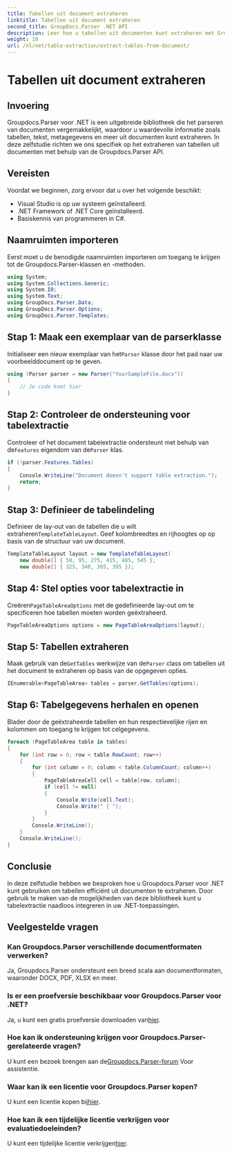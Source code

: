 ```yaml
---
title: Tabellen uit document extraheren
linktitle: Tabellen uit document extraheren
second_title: GroupDocs.Parser .NET API
description: Leer hoe u tabellen uit documenten kunt extraheren met Groupdocs.Parser voor .NET. Volg ons voor een gedetailleerde handleiding over het integreren van deze functionaliteit.
weight: 10
url: /nl/net/table-extraction/extract-tables-from-document/
---
```


# Tabellen uit document extraheren

## Invoering
Groupdocs.Parser voor .NET is een uitgebreide bibliotheek die het parseren van documenten vergemakkelijkt, waardoor u waardevolle informatie zoals tabellen, tekst, metagegevens en meer uit documenten kunt extraheren. In deze zelfstudie richten we ons specifiek op het extraheren van tabellen uit documenten met behulp van de Groupdocs.Parser API.
## Vereisten
Voordat we beginnen, zorg ervoor dat u over het volgende beschikt:
- Visual Studio is op uw systeem geïnstalleerd.
- .NET Framework of .NET Core geïnstalleerd.
- Basiskennis van programmeren in C#.

## Naamruimten importeren
Eerst moet u de benodigde naamruimten importeren om toegang te krijgen tot de Groupdocs.Parser-klassen en -methoden.
```csharp
using System;
using System.Collections.Generic;
using System.IO;
using System.Text;
using GroupDocs.Parser.Data;
using GroupDocs.Parser.Options;
using GroupDocs.Parser.Templates;
```
## Stap 1: Maak een exemplaar van de parserklasse
 Initialiseer een nieuw exemplaar van het`Parser` klasse door het pad naar uw voorbeelddocument op te geven.
```csharp
using (Parser parser = new Parser("YourSampleFile.docx"))
{
    // Je code komt hier
}
```
## Stap 2: Controleer de ondersteuning voor tabelextractie
 Controleer of het document tabelextractie ondersteunt met behulp van de`Features` eigendom van de`Parser` klas.
```csharp
if (!parser.Features.Tables)
{
    Console.WriteLine("Document doesn't support table extraction.");
    return;
}
```
## Stap 3: Definieer de tabelindeling
Definieer de lay-out van de tabellen die u wilt extraheren`TemplateTableLayout`. Geef kolombreedtes en rijhoogtes op op basis van de structuur van uw document.
```csharp
TemplateTableLayout layout = new TemplateTableLayout(
    new double[] { 50, 95, 275, 415, 485, 545 },
    new double[] { 325, 340, 365, 395 });
```
## Stap 4: Stel opties voor tabelextractie in
 Creëren`PageTableAreaOptions` met de gedefinieerde lay-out om te specificeren hoe tabellen moeten worden geëxtraheerd.
```csharp
PageTableAreaOptions options = new PageTableAreaOptions(layout);
```
## Stap 5: Tabellen extraheren
 Maak gebruik van de`GetTables` werkwijze van de`Parser` class om tabellen uit het document te extraheren op basis van de opgegeven opties.
```csharp
IEnumerable<PageTableArea> tables = parser.GetTables(options);
```
## Stap 6: Tabelgegevens herhalen en openen
Blader door de geëxtraheerde tabellen en hun respectievelijke rijen en kolommen om toegang te krijgen tot celgegevens.
```csharp
foreach (PageTableArea table in tables)
{
    for (int row = 0; row < table.RowCount; row++)
    {
        for (int column = 0; column < table.ColumnCount; column++)
        {
            PageTableAreaCell cell = table[row, column];
            if (cell != null)
            {
                Console.Write(cell.Text);
                Console.Write(" | ");
            }
        }
        Console.WriteLine();
    }
    Console.WriteLine();
}
```
## Conclusie
In deze zelfstudie hebben we besproken hoe u Groupdocs.Parser voor .NET kunt gebruiken om tabellen efficiënt uit documenten te extraheren. Door gebruik te maken van de mogelijkheden van deze bibliotheek kunt u tabelextractie naadloos integreren in uw .NET-toepassingen.

## Veelgestelde vragen
### Kan Groupdocs.Parser verschillende documentformaten verwerken?
Ja, Groupdocs.Parser ondersteunt een breed scala aan documentformaten, waaronder DOCX, PDF, XLSX en meer.
### Is er een proefversie beschikbaar voor Groupdocs.Parser voor .NET?
 Ja, u kunt een gratis proefversie downloaden van[hier](https://releases.groupdocs.com/).
### Hoe kan ik ondersteuning krijgen voor Groupdocs.Parser-gerelateerde vragen?
 U kunt een bezoek brengen aan de[Groupdocs.Parser-forum](https://forum.groupdocs.com/c/parser/17) Voor assistentie.
### Waar kan ik een licentie voor Groupdocs.Parser kopen?
 U kunt een licentie kopen bij[hier](https://purchase.groupdocs.com/buy).
### Hoe kan ik een tijdelijke licentie verkrijgen voor evaluatiedoeleinden?
 U kunt een tijdelijke licentie verkrijgen[hier](https://purchase.groupdocs.com/temporary-license/).